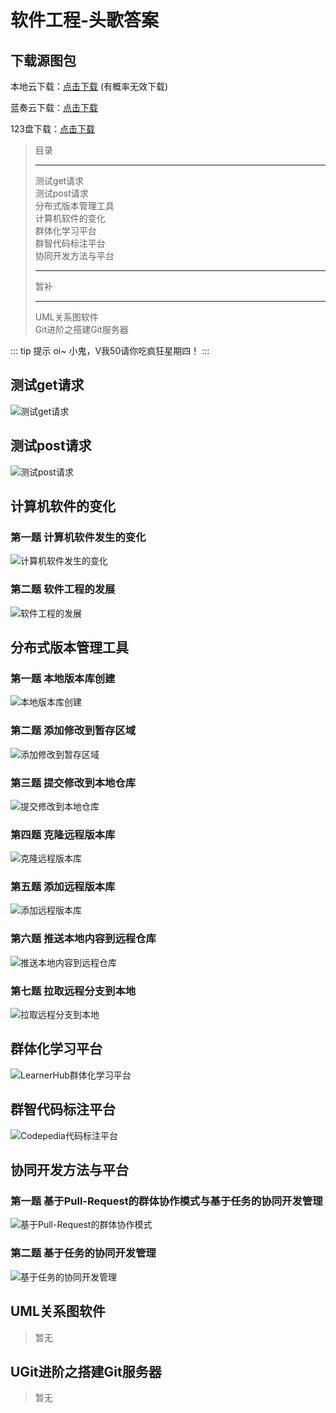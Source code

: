 # 软件工程-头歌答案

## 下载源图包

本地云下载：<a href="/doc/answer/assets.zip" download="2024软件工程头歌答案(常职).zip">点击下载</a>  (有概率无效下载)  

蓝奏云下载：<a href="https://yemiao.lanzout.com/iplwD2d0f4je" target="_blank">点击下载</a>

123盘下载：<a href="https://www.123684.com/s/92S0Vv-RCgld" target="_blank">点击下载</a>

>目录
>
>---
>
>测试get请求  
>测试post请求  
>分布式版本管理工具  
>计算机软件的变化  
>群体化学习平台  
>群智代码标注平台  
>协同开发方法与平台  
>
>---
>
>暂补  
>
>---
>
>UML关系图软件  
>Git进阶之搭建Git服务器  

::: tip 提示
oi~ 小鬼，V我50请你吃疯狂星期四！
:::

## 测试get请求

![测试get请求](/doc/answer/assets/测试get请求/测试get请求.png)

## 测试post请求

![测试post请求](/doc/answer/assets/测试post请求/测试post请求.png)

## 计算机软件的变化

### 第一题 计算机软件发生的变化

![计算机软件发生的变化](/doc/answer/assets/计算机软件的变化/计算机软件发生的变化.png)  

### 第二题 软件工程的发展

![软件工程的发展](/doc/answer/assets/计算机软件的变化/软件工程的发展.png)  

## 分布式版本管理工具

### 第一题 本地版本库创建

![本地版本库创建](/doc/answer/assets/分布式版本管理工具/本地版本库创建.png)

### 第二题 添加修改到暂存区域

![添加修改到暂存区域](/doc/answer/assets/分布式版本管理工具/添加修改到暂存区域.png)

### 第三题 提交修改到本地仓库

![提交修改到本地仓库](/doc/answer/assets/分布式版本管理工具/提交修改到本地仓库.png)

### 第四题 克隆远程版本库

![克隆远程版本库](/doc/answer/assets/分布式版本管理工具/克隆远程版本库.png)

### 第五题 添加远程版本库

![添加远程版本库](/doc/answer/assets/分布式版本管理工具/添加远程版本库.png)

### 第六题 推送本地内容到远程仓库

![推送本地内容到远程仓库](/doc/answer/assets/分布式版本管理工具/推送本地内容到远程仓库.png)

### 第七题 拉取远程分支到本地

![拉取远程分支到本地](/doc/answer/assets/分布式版本管理工具/拉取远程分支到本地.png)

## 群体化学习平台

![LearnerHub群体化学习平台](/doc/answer/assets/群体化学习平台/LearnerHub群体化学习平台.png)

## 群智代码标注平台

![Codepedia代码标注平台](/doc/answer/assets/群智代码标注平台/Codepedia代码标注平台.png)

## 协同开发方法与平台

### 第一题 基于Pull-Request的群体协作模式与基于任务的协同开发管理

![基于Pull-Request的群体协作模式](/doc/answer/assets/协同开发方法与平台/基于Pull-Request的群体协作模式.png)  

### 第二题 基于任务的协同开发管理

![基于任务的协同开发管理](/doc/answer/assets/协同开发方法与平台/基于任务的协同开发管理.png)  

## UML关系图软件
>
>暂无
>
## UGit进阶之搭建Git服务器
>
>暂无
>
